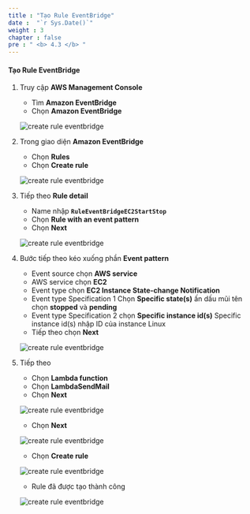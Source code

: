 ```yaml
---
title : "Tạo Rule EventBridge"
date :  "`r Sys.Date()`" 
weight : 3 
chapter : false
pre : " <b> 4.3 </b> "
---
```


#### Tạo Rule EventBridge

1. Truy cập **AWS Management Console**

   - Tìm **Amazon EventBridge**
   - Chọn **Amazon EventBridge**

    ![create rule eventbridge](/aws-fcj-workshop01/images/6-CreateFunctionLambdaToMail/2CreateRuleEvent/0001.png?width=90pc)

2. Trong giao diện **Amazon EventBridge**

    - Chọn **Rules**
    - Chọn **Create rule**
  
    ![create rule eventbridge](/aws-fcj-workshop01/images/6-CreateFunctionLambdaToMail/2CreateRuleEvent/0002.png?width=90pc)

3. Tiếp theo **Rule detail**

   - Name nhập **```RuleEventBridgeEC2StartStop```**
   - Chọn **Rule with an event pattern**
   - Chọn **Next**

    ![create rule eventbridge](/aws-fcj-workshop01/images/6-CreateFunctionLambdaToMail/2CreateRuleEvent/0003.png?width=90pc)


4. Bước tiếp theo kéo xuống phần **Event pattern**

   - Event source chọn **AWS service**
   - AWS service chọn **EC2**
   - Event type chọn **EC2 Instance State-change Notification**
   - Event type Specification 1 Chọn **Specific state(s)** ấn dấu mũi tên chọn **stopped** và **pending**
   - Event type Specification 2 chọn **Specific instance id(s)** Specific instance id(s) nhập ID của instance Linux
   - Tiếp theo chọn **Next**

    ![create rule eventbridge](/aws-fcj-workshop01/images/6-CreateFunctionLambdaToMail/2CreateRuleEvent/0004.png?width=90pc)

5. Tiếp theo

   - Chọn **Lambda function**
   - Chọn **LambdaSendMail**
   - Chọn **Next**

    ![create rule eventbridge](/aws-fcj-workshop01/images/6-CreateFunctionLambdaToMail/2CreateRuleEvent/0005.png?width=90pc)

    - Chọn **Next**

    ![create rule eventbridge](/aws-fcj-workshop01/images/6-CreateFunctionLambdaToMail/2CreateRuleEvent/0006.png?width=90pc)

    - Chọn **Create rule**

    ![create rule eventbridge](/aws-fcj-workshop01/images/6-CreateFunctionLambdaToMail/2CreateRuleEvent/0007.png?width=90pc)

    - Rule đã được tạo thành công

    ![create rule eventbridge](/aws-fcj-workshop01/images/6-CreateFunctionLambdaToMail/2CreateRuleEvent/0008.png?width=90pc)
